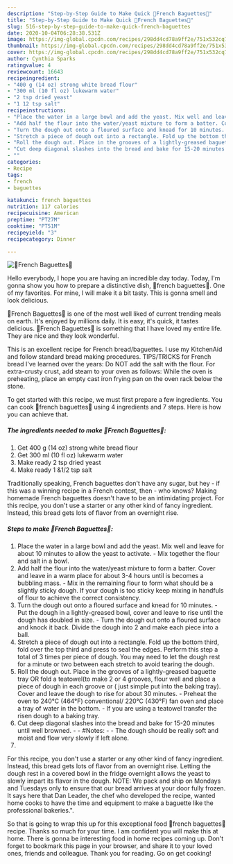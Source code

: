 ```yaml
---
description: "Step-by-Step Guide to Make Quick 🥖French Baguettes🥖"
title: "Step-by-Step Guide to Make Quick 🥖French Baguettes🥖"
slug: 516-step-by-step-guide-to-make-quick-french-baguettes
date: 2020-10-04T06:28:38.531Z
image: https://img-global.cpcdn.com/recipes/298dd4cd78a9ff2e/751x532cq70/🥖french-baguettes🥖-recipe-main-photo.jpg
thumbnail: https://img-global.cpcdn.com/recipes/298dd4cd78a9ff2e/751x532cq70/🥖french-baguettes🥖-recipe-main-photo.jpg
cover: https://img-global.cpcdn.com/recipes/298dd4cd78a9ff2e/751x532cq70/🥖french-baguettes🥖-recipe-main-photo.jpg
author: Cynthia Sparks
ratingvalue: 4
reviewcount: 16643
recipeingredient:
- "400 g (14 oz) strong white bread flour"
- "300 ml (10 fl oz) lukewarm water"
- "2 tsp dried yeast"
- "1 12 tsp salt"
recipeinstructions:
- "Place the water in a large bowl and add the yeast. Mix well and leave for about 10 minutes to allow the yeast to activate. Mix together the flour and salt in a bowl."
- "Add half the flour into the water/yeast mixture to form a batter. Cover and leave in a warm place for about 3-4 hours until is becomes a bubbling mass. Mix in the remaining flour to form what should be a slightly sticky dough. If your dough is too sticky keep mixing in handfuls of flour to achieve the correct consistency."
- "Turn the dough out onto a floured surface and knead for 10 minutes. Put the dough in a lightly-greased bowl, cover and leave to rise until the dough has doubled in size. Turn the dough out onto a floured surface and knock it back. Divide the dough into 2 and make each piece into a ball."
- "Stretch a piece of dough out into a rectangle. Fold up the bottom third, fold over the top third and press to seal the edges. Perform this step a total of 3 times per piece of dough. You may need to let the dough rest for a minute or two between each stretch to avoid tearing the dough."
- "Roll the dough out. Place in the grooves of a lightly-greased baguette tray OR fold a teatowel(to make 2 or 4 grooves, flour well and place a piece of dough in each groove or ( just simple put into the baking tray). Cover and leave the dough to rise for about 30 minutes. Preheat the oven to 240°C (464°F) conventional/ 220°C (430°F) fan oven and place a tray of water in the bottom. If you are using a teatowel transfer the risen dough to a baking tray."
- "Cut deep diagonal slashes into the bread and bake for 15-20 minutes until well browned.  #Notes:  The dough should be really soft and moist and flow very slowly if left alone."
- ""
categories:
- Recipe
tags:
- french
- baguettes

katakunci: french baguettes 
nutrition: 117 calories
recipecuisine: American
preptime: "PT27M"
cooktime: "PT51M"
recipeyield: "3"
recipecategory: Dinner

---
```



![🥖French Baguettes🥖](https://img-global.cpcdn.com/recipes/298dd4cd78a9ff2e/751x532cq70/🥖french-baguettes🥖-recipe-main-photo.jpg)

Hello everybody, I hope you are having an incredible day today. Today, I'm gonna show you how to prepare a distinctive dish, 🥖french baguettes🥖. One of my favorites. For mine, I will make it a bit tasty. This is gonna smell and look delicious.

🥖French Baguettes🥖 is one of the most well liked of current trending meals on earth. It's enjoyed by millions daily. It is easy, it's quick, it tastes delicious. 🥖French Baguettes🥖 is something that I have loved my entire life. They are nice and they look wonderful.

This is an excellent recipe for French bread/baguettes. I use my KitchenAid and follow standard bread making procedures. TIPS/TRICKS for French bread I&#39;ve learned over the years: Do NOT add the salt with the flour. For extra-crusty crust, add steam to your oven as follows: While the oven is preheating, place an empty cast iron frying pan on the oven rack below the stone.


To get started with this recipe, we must first prepare a few ingredients. You can cook 🥖french baguettes🥖 using 4 ingredients and 7 steps. Here is how you can achieve that.

<!--inarticleads1-->

##### The ingredients needed to make 🥖French Baguettes🥖:

1. Get 400 g (14 oz) strong white bread flour
1. Get 300 ml (10 fl oz) lukewarm water
1. Make ready 2 tsp dried yeast
1. Make ready 1 &amp;1/2 tsp salt


Traditionally speaking, French baguettes don&#39;t have any sugar, but hey - if this was a winning recipe in a French contest, then - who knows? Making homemade French baguettes doesn&#39;t have to be an intimidating project. For this recipe, you don&#39;t use a starter or any other kind of fancy ingredient. Instead, this bread gets lots of flavor from an overnight rise. 

<!--inarticleads2-->

##### Steps to make 🥖French Baguettes🥖:

1. Place the water in a large bowl and add the yeast. Mix well and leave for about 10 minutes to allow the yeast to activate. - Mix together the flour and salt in a bowl.
1. Add half the flour into the water/yeast mixture to form a batter. Cover and leave in a warm place for about 3-4 hours until is becomes a bubbling mass. - Mix in the remaining flour to form what should be a slightly sticky dough. If your dough is too sticky keep mixing in handfuls of flour to achieve the correct consistency.
1. Turn the dough out onto a floured surface and knead for 10 minutes. - Put the dough in a lightly-greased bowl, cover and leave to rise until the dough has doubled in size. - Turn the dough out onto a floured surface and knock it back. Divide the dough into 2 and make each piece into a ball.
1. Stretch a piece of dough out into a rectangle. Fold up the bottom third, fold over the top third and press to seal the edges. Perform this step a total of 3 times per piece of dough. You may need to let the dough rest for a minute or two between each stretch to avoid tearing the dough.
1. Roll the dough out. Place in the grooves of a lightly-greased baguette tray OR fold a teatowel(to make 2 or 4 grooves, flour well and place a piece of dough in each groove or ( just simple put into the baking tray). Cover and leave the dough to rise for about 30 minutes. - Preheat the oven to 240°C (464°F) conventional/ 220°C (430°F) fan oven and place a tray of water in the bottom. - If you are using a teatowel transfer the risen dough to a baking tray.
1. Cut deep diagonal slashes into the bread and bake for 15-20 minutes until well browned. -  - #Notes: -  - The dough should be really soft and moist and flow very slowly if left alone.
1. 


For this recipe, you don&#39;t use a starter or any other kind of fancy ingredient. Instead, this bread gets lots of flavor from an overnight rise. Letting the dough rest in a covered bowl in the fridge overnight allows the yeast to slowly impart its flavor in the dough. NOTE: We pack and ship on Mondays and Tuesdays only to ensure that our bread arrives at your door fully frozen. It says here that Dan Leader, the chef who developed the recipe, wanted home cooks to have the time and equipment to make a baguette like the professional bakeries.&#34;. 

So that is going to wrap this up for this exceptional food 🥖french baguettes🥖 recipe. Thanks so much for your time. I am confident you will make this at home. There is gonna be interesting food in home recipes coming up. Don't forget to bookmark this page in your browser, and share it to your loved ones, friends and colleague. Thank you for reading. Go on get cooking!
